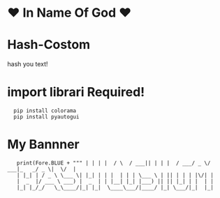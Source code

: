 # ❤️ In Name Of God ❤️

# Hash-Costom
hash you text!

# import librari Required!
      pip install colorama
      pip install pyautogui
# My Bannner
       print(Fore.BLUE + """ | | | |  / \  / ___|| | | |  / ___/ _ \/ ___|_   _/ _ \|  \/  |
       | |_| | / _ \ \___ \| |_| | | |  | | | \___ \ | || | | | |\/| |
       |  _  |/ ___ \ ___) |  _  | | |__| |_| |___) || || |_| | |  | |
       |_| |_/_/   \_\____/|_| |_|  \____\___/|____/ |_| \___/|_|  |_|
                                                                
